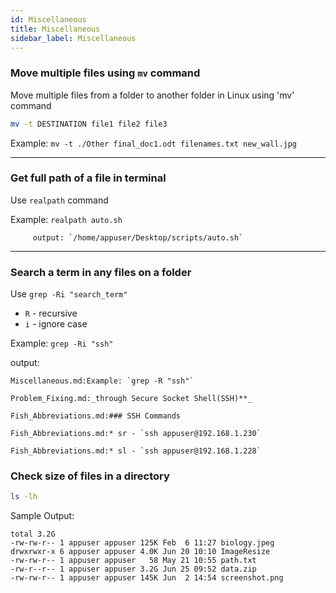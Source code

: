```yaml
---
id: Miscellaneous
title: Miscellaneous
sidebar_label: Miscellaneous
---
```


### Move multiple files using `mv` command

Move multiple files from a folder to another folder in Linux using 'mv' command

```bash
mv -t DESTINATION file1 file2 file3
```

Example: `mv -t ./Other final_doc1.odt filenames.txt new_wall.jpg`

---

### Get full path of a file in terminal

Use `realpath` command

Example: `realpath auto.sh`

         output: `/home/appuser/Desktop/scripts/auto.sh`

---

### Search a term in any files on a folder

Use `grep -Ri "search_term"`

* `R` - recursive
* `i` - ignore case

Example: `grep -Ri "ssh"`

output:

```
Miscellaneous.md:Example: `grep -R "ssh"`

Problem_Fixing.md:_through Secure Socket Shell(SSH)**_

Fish_Abbreviations.md:### SSH Commands

Fish_Abbreviations.md:* sr - `ssh appuser@192.168.1.230`

Fish_Abbreviations.md:* sl - `ssh appuser@192.168.1.228`
```

### Check size of files in a directory 

```bash
ls -lh
```
Sample Output:

```
total 3.2G
-rw-rw-r-- 1 appuser appuser 125K Feb  6 11:27 biology.jpeg
drwxrwxr-x 6 appuser appuser 4.0K Jun 20 10:10 ImageResize
-rw-rw-r-- 1 appuser appuser   58 May 21 10:55 path.txt
-rw-r--r-- 1 appuser appuser 3.2G Jun 25 09:52 data.zip
-rw-rw-r-- 1 appuser appuser 145K Jun  2 14:54 screenshot.png
```